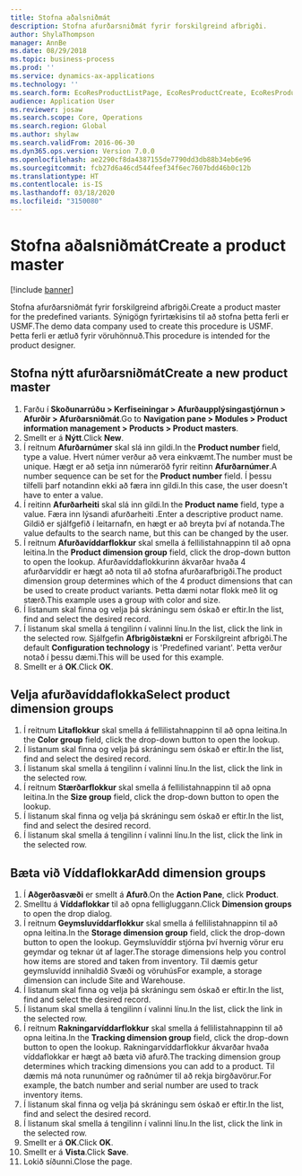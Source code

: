 ```yaml
---
title: Stofna aðalsniðmát
description: Stofna afurðarsniðmát fyrir forskilgreind afbrigði.
author: ShylaThompson
manager: AnnBe
ms.date: 08/29/2018
ms.topic: business-process
ms.prod: ''
ms.service: dynamics-ax-applications
ms.technology: ''
ms.search.form: EcoResProductListPage, EcoResProductCreate, EcoResProductDetails, EcoResProductInventoryDimensionGroups
audience: Application User
ms.reviewer: josaw
ms.search.scope: Core, Operations
ms.search.region: Global
ms.author: shylaw
ms.search.validFrom: 2016-06-30
ms.dyn365.ops.version: Version 7.0.0
ms.openlocfilehash: ae2290cf8da4387155de7790dd3db88b34eb6e96
ms.sourcegitcommit: fcb27d6a46cd544feef34f6ec7607bdd46b0c12b
ms.translationtype: HT
ms.contentlocale: is-IS
ms.lasthandoff: 03/18/2020
ms.locfileid: "3150080"
---
```

# <a name="create-a-product-master"></a><span data-ttu-id="4684d-103">Stofna aðalsniðmát</span><span class="sxs-lookup"><span data-stu-id="4684d-103">Create a product master</span></span>

[!include [banner](../../includes/banner.md)]

<span data-ttu-id="4684d-104">Stofna afurðarsniðmát fyrir forskilgreind afbrigði.</span><span class="sxs-lookup"><span data-stu-id="4684d-104">Create a product master for the predefined variants.</span></span> <span data-ttu-id="4684d-105">Sýnigögn fyrirtækisins til að stofna þetta ferli er USMF.</span><span class="sxs-lookup"><span data-stu-id="4684d-105">The demo data company used to create this procedure is USMF.</span></span> <span data-ttu-id="4684d-106">Þetta ferli er ætluð fyrir vöruhönnuð.</span><span class="sxs-lookup"><span data-stu-id="4684d-106">This procedure is intended for the product designer.</span></span>


## <a name="create-a-new-product-master"></a><span data-ttu-id="4684d-107">Stofna nýtt afurðarsniðmát</span><span class="sxs-lookup"><span data-stu-id="4684d-107">Create a new product master</span></span>
1. <span data-ttu-id="4684d-108">Farðu í **Skoðunarrúðu > Kerfiseiningar > Afurðaupplýsingastjórnun > Afurðir > Afurðarsniðmát**.</span><span class="sxs-lookup"><span data-stu-id="4684d-108">Go to **Navigation pane > Modules > Product information management > Products > Product masters**.</span></span>
2. <span data-ttu-id="4684d-109">Smellt er á **Nýtt**.</span><span class="sxs-lookup"><span data-stu-id="4684d-109">Click **New**.</span></span>
3. <span data-ttu-id="4684d-110">Í reitnum **Afurðarnúmer** skal slá inn gildi.</span><span class="sxs-lookup"><span data-stu-id="4684d-110">In the **Product number** field, type a value.</span></span> <span data-ttu-id="4684d-111">Hvert númer verður að vera einkvæmt.</span><span class="sxs-lookup"><span data-stu-id="4684d-111">The number must be unique.</span></span> <span data-ttu-id="4684d-112">Hægt er að setja inn númeraröð fyrir reitinn **Afurðarnúmer**.</span><span class="sxs-lookup"><span data-stu-id="4684d-112">A number sequence can be set for the **Product number** field.</span></span> <span data-ttu-id="4684d-113">Í þessu tilfelli þarf notandinn ekki að færa inn gildi.</span><span class="sxs-lookup"><span data-stu-id="4684d-113">In this case, the user doesn't have to enter a value.</span></span>
4. <span data-ttu-id="4684d-114">Í reitinn **Afurðarheiti** skal slá inn gildi.</span><span class="sxs-lookup"><span data-stu-id="4684d-114">In the **Product name** field, type a value.</span></span> <span data-ttu-id="4684d-115">Færa inn lýsandi afurðarheiti .</span><span class="sxs-lookup"><span data-stu-id="4684d-115">Enter a descriptive product name.</span></span> <span data-ttu-id="4684d-116">Gildið er sjálfgefið í leitarnafn, en hægt er að breyta því af notanda.</span><span class="sxs-lookup"><span data-stu-id="4684d-116">The value defaults to the search name, but this can be changed by the user.</span></span>
5. <span data-ttu-id="4684d-117">Í reitnum **Afurðavíddarflokkur** skal smella á fellilistahnappinn til að opna leitina.</span><span class="sxs-lookup"><span data-stu-id="4684d-117">In the **Product dimension group** field, click the drop-down button to open the lookup.</span></span> <span data-ttu-id="4684d-118">Afurðavíddaflokkurinn ákvarðar hvaða 4 afurðarvíddir er hægt að nota til að stofna afurðarafbrigði.</span><span class="sxs-lookup"><span data-stu-id="4684d-118">The product dimension group determines which of the 4 product dimensions that can be used to create product variants.</span></span> <span data-ttu-id="4684d-119">Þetta dæmi notar flokk með lit og stærð.</span><span class="sxs-lookup"><span data-stu-id="4684d-119">This example uses a group with color and size.</span></span>
6. <span data-ttu-id="4684d-120">Í listanum skal finna og velja þá skráningu sem óskað er eftir.</span><span class="sxs-lookup"><span data-stu-id="4684d-120">In the list, find and select the desired record.</span></span>
7. <span data-ttu-id="4684d-121">Í listanum skal smella á tengilinn í valinni línu.</span><span class="sxs-lookup"><span data-stu-id="4684d-121">In the list, click the link in the selected row.</span></span> <span data-ttu-id="4684d-122">Sjálfgefin **Afbrigðistækni** er Forskilgreint afbrigði.</span><span class="sxs-lookup"><span data-stu-id="4684d-122">The default **Configuration technology** is 'Predefined variant'.</span></span> <span data-ttu-id="4684d-123">Þetta verður notað í þessu dæmi.</span><span class="sxs-lookup"><span data-stu-id="4684d-123">This will be used for this example.</span></span>
8. <span data-ttu-id="4684d-124">Smellt er á **OK**.</span><span class="sxs-lookup"><span data-stu-id="4684d-124">Click **OK**.</span></span>

## <a name="select-product-dimension-groups"></a><span data-ttu-id="4684d-125">Velja afurðavíddaflokka</span><span class="sxs-lookup"><span data-stu-id="4684d-125">Select product dimension groups</span></span>
1. <span data-ttu-id="4684d-126">Í reitnum **Litaflokkur** skal smella á fellilistahnappinn til að opna leitina.</span><span class="sxs-lookup"><span data-stu-id="4684d-126">In the **Color group** field, click the drop-down button to open the lookup.</span></span>
2. <span data-ttu-id="4684d-127">Í listanum skal finna og velja þá skráningu sem óskað er eftir.</span><span class="sxs-lookup"><span data-stu-id="4684d-127">In the list, find and select the desired record.</span></span>
3. <span data-ttu-id="4684d-128">Í listanum skal smella á tengilinn í valinni línu.</span><span class="sxs-lookup"><span data-stu-id="4684d-128">In the list, click the link in the selected row.</span></span>
4. <span data-ttu-id="4684d-129">Í reitnum **Stærðarflokkur** skal smella á fellilistahnappinn til að opna leitina.</span><span class="sxs-lookup"><span data-stu-id="4684d-129">In the **Size group** field, click the drop-down button to open the lookup.</span></span>
5. <span data-ttu-id="4684d-130">Í listanum skal finna og velja þá skráningu sem óskað er eftir.</span><span class="sxs-lookup"><span data-stu-id="4684d-130">In the list, find and select the desired record.</span></span>
6. <span data-ttu-id="4684d-131">Í listanum skal smella á tengilinn í valinni línu.</span><span class="sxs-lookup"><span data-stu-id="4684d-131">In the list, click the link in the selected row.</span></span>

## <a name="add-dimension-groups"></a><span data-ttu-id="4684d-132">Bæta við Víddaflokkar</span><span class="sxs-lookup"><span data-stu-id="4684d-132">Add dimension groups</span></span>
1. <span data-ttu-id="4684d-133">Í **Aðgerðasvæði** er smellt á **Afurð**.</span><span class="sxs-lookup"><span data-stu-id="4684d-133">On the **Action Pane**, click **Product**.</span></span>
2. <span data-ttu-id="4684d-134">Smelltu á **Víddaflokkar** til að opna felligluggann.</span><span class="sxs-lookup"><span data-stu-id="4684d-134">Click **Dimension groups** to open the drop dialog.</span></span>
3. <span data-ttu-id="4684d-135">Í reitnum **Geymsluvíddarflokkur** skal smella á fellilistahnappinn til að opna leitina.</span><span class="sxs-lookup"><span data-stu-id="4684d-135">In the **Storage dimension group** field, click the drop-down button to open the lookup.</span></span> <span data-ttu-id="4684d-136">Geymsluvíddir stjórna því hvernig vörur eru geymdar og teknar út af lager.</span><span class="sxs-lookup"><span data-stu-id="4684d-136">The storage dimensions help you control how items are stored and taken from inventory.</span></span> <span data-ttu-id="4684d-137">Til dæmis getur geymsluvídd innihaldið Svæði og vöruhús</span><span class="sxs-lookup"><span data-stu-id="4684d-137">For example, a storage dimension can include Site and Warehouse.</span></span>
4. <span data-ttu-id="4684d-138">Í listanum skal finna og velja þá skráningu sem óskað er eftir.</span><span class="sxs-lookup"><span data-stu-id="4684d-138">In the list, find and select the desired record.</span></span>
5. <span data-ttu-id="4684d-139">Í listanum skal smella á tengilinn í valinni línu.</span><span class="sxs-lookup"><span data-stu-id="4684d-139">In the list, click the link in the selected row.</span></span>
6. <span data-ttu-id="4684d-140">Í reitnum **Rakningarvíddarflokkur** skal smella á fellilistahnappinn til að opna leitina.</span><span class="sxs-lookup"><span data-stu-id="4684d-140">In the **Tracking dimension group** field, click the drop-down button to open the lookup.</span></span> <span data-ttu-id="4684d-141">Rakningarvíddarflokkur ákvarðar hvaða víddaflokkar er hægt að bæta við afurð.</span><span class="sxs-lookup"><span data-stu-id="4684d-141">The tracking dimension group determines which tracking dimensions you can add to a product.</span></span> <span data-ttu-id="4684d-142">Til dæmis má nota rununúmer og raðnúmer til að rekja birgðavörur.</span><span class="sxs-lookup"><span data-stu-id="4684d-142">For example, the batch number and serial number are used to track inventory items.</span></span>
7. <span data-ttu-id="4684d-143">Í listanum skal finna og velja þá skráningu sem óskað er eftir.</span><span class="sxs-lookup"><span data-stu-id="4684d-143">In the list, find and select the desired record.</span></span>
8. <span data-ttu-id="4684d-144">Í listanum skal smella á tengilinn í valinni línu.</span><span class="sxs-lookup"><span data-stu-id="4684d-144">In the list, click the link in the selected row.</span></span>
9. <span data-ttu-id="4684d-145">Smellt er á **OK**.</span><span class="sxs-lookup"><span data-stu-id="4684d-145">Click **OK**.</span></span>
10. <span data-ttu-id="4684d-146">Smellt er á **Vista**.</span><span class="sxs-lookup"><span data-stu-id="4684d-146">Click **Save**.</span></span>
11. <span data-ttu-id="4684d-147">Lokið síðunni.</span><span class="sxs-lookup"><span data-stu-id="4684d-147">Close the page.</span></span>

